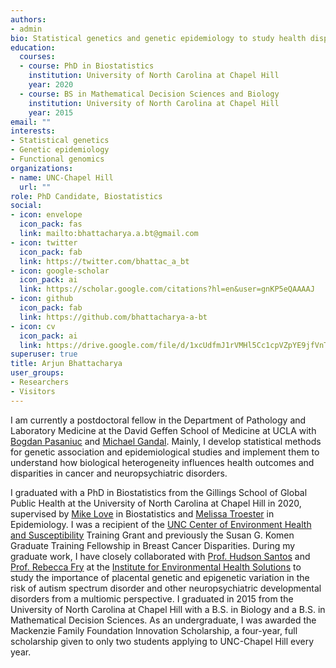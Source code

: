 ```yaml
---
authors:
- admin
bio: Statistical genetics and genetic epidemiology to study health disparities in cancer and psychiatric disorders.
education:
  courses:
  - course: PhD in Biostatistics
    institution: University of North Carolina at Chapel Hill
    year: 2020
  - course: BS in Mathematical Decision Sciences and Biology
    institution: University of North Carolina at Chapel Hill
    year: 2015
email: ""
interests:
- Statistical genetics
- Genetic epidemiology
- Functional genomics
organizations:
- name: UNC-Chapel Hill
  url: ""
role: PhD Candidate, Biostatistics
social:
- icon: envelope
  icon_pack: fas
  link: mailto:bhattacharya.a.bt@gmail.com
- icon: twitter
  icon_pack: fab
  link: https://twitter.com/bhattac_a_bt
- icon: google-scholar
  icon_pack: ai
  link: https://scholar.google.com/citations?hl=en&user=gnKP5eQAAAAJ
- icon: github
  icon_pack: fab
  link: https://github.com/bhattacharya-a-bt
- icon: cv
  icon_pack: ai
  link: https://drive.google.com/file/d/1xcUdfmJ1rVMHl5Cc1cpVZpYE9jfVnTFo/view?usp=sharing
superuser: true
title: Arjun Bhattacharya
user_groups:
- Researchers
- Visitors
---
```


I am currently a postdoctoral fellow in the Department of Pathology and Laboratory Medicine at the David Geffen School of Medicine at UCLA with [Bogdan Pasaniuc](https://bogdan.dgsom.ucla.edu/) and [Michael Gandal](https://gandallab.dgsom.ucla.edu/). Mainly, I develop statistical methods for genetic association and epidemiological studies and implement them to understand how biological heterogeneity influences health outcomes and disparities in cancer and neuropsychiatric disorders. 

I graduated with a PhD in Biostatistics from the Gillings School of Global Public Health at the University of North Carolina at Chapel Hill in 2020, supervised by [Mike Love](mikelove.github.io) in Biostatistics and [Melissa Troester](https://sph.unc.edu/adv_profile/melissa-troester-phd/) in Epidemiology. I was a recipient of the [UNC Center of Environment Health and Susceptibility](https://sph.unc.edu/cehs/center-for-environmental-health-and-susceptibility/) Training Grant and previously the Susan G. Komen Graduate Training Fellowship in Breast Cancer Disparities. During my graduate work, I have closely collaborated with [Prof. Hudson Santos](https://nursing.unc.edu/people/hudson-santos/) and [Prof. Rebecca Fry](https://sph.unc.edu/adv_profile/rebecca-fry-phd/) at the [Institute for Environmental Health Solutions](https://sph.unc.edu/iehs/institute-for-environmental-health-solutions/) to study the importance of placental genetic and epigenetic variation in the risk of autism spectrum disorder and other neuropsychiatric developmental disorders from a multiomic perspective. I graduated in 2015 from the University of North Carolina at Chapel Hill with a B.S. in Biology and a B.S. in Mathematical Decision Sciences. As an undergraduate, I was awarded the Mackenzie Family Foundation Innovation Scholarship, a four-year, full scholarship given to only two students applying to UNC-Chapel Hill every year.